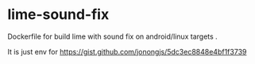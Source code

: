 # lime-sound-fix
Dockerfile for build lime with sound fix on android/linux targets .

It is just env for https://gist.github.com/jonongjs/5dc3ec8848e4bf1f3739
